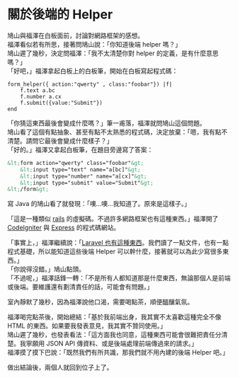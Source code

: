 # 關於後端的 Helper

鳩山與福澤在白板面前，討論對網路框架的感想。<br />
福澤看似若有所思，接著問鳩山說：「你知道後端 helper 嗎？」<br />
鳩山遲了幾秒，決定問福澤：「我不太清楚你對 helper 的定義，是有什麼意思嗎？」<br />
「好吧，」福澤拿起白板上的白板筆，開始在白板寫起程式碼：

```
form_helper({ action:"qwerty" , class:"foobar"}) |f|
    f.text a.bc
    f.number a.cx
    f.submit({value:"Submit"})
end
```

「你猜這東西最後會變成什麼嗎？」筆一甫落，福澤就問鳩山這個問題。<br />
鳩山看了這個有點抽象、甚至有點不太熟悉的程式碼，決定放棄：「嗯，我有點不清楚。請問它最後會變成什麼樣子？」<br />
「好的。」福澤又拿起白板筆，在題目旁邊寫了答案：

```html
&lt;form action="qwerty" class="foobar"&gt;
    &lt;input type="text" name="a[bc]"&gt;
    &lt;input type="number" name="a[cx]"&gt;
    &lt;input type="submit" value="Submit"&gt;
&lt;/form&gt;
```

寫 Java 的鳩山看了就發現：「噢...噢...我知道了。原來是這樣子。」

「這是一種類似 [rails](http://guides.rubyonrails.org/form_helpers.html) 的虛擬碼。不過許多網路框架也有這種東西。」福澤開了 [CodeIgniter](https://www.codeigniter.com/userguide3/helpers/form_helper.html) 與 [Express](https://developer.mozilla.org/en-US/docs/Learn/Server-side/Express_Nodejs/forms) 的程式碼網站。

「事實上，」福澤繼續說：「[Laravel 也有這種東西](https://laravel.com/docs/4.2/html)。我們讀了一點文件，也有一點程式基礎，所以能知道這些後端 Helper 可以幹什麼，接著就可以為此少寫很多東西。」<br />
「你說得沒錯。」鳩山點頭。<br />
「不過呢，」福澤話鋒一轉：「不是所有人都知道那是什麼東西，無論那個人是前端或後端。要維護還有劃清責任的話，可能會有問題。」

室內靜默了幾秒，因為福澤說他口渴，需要喝點茶，順便醞釀氣氛。

福澤喝完點茶後，開始總結：「基於我前端出身，我其實不太喜歡這種完全不像 HTML 的東西。如果要我發表意見，我其實不贊同使用。」<br />
鳩山遲了幾秒，也發表看法：「這方面我也同意，這種東西可能會很難把責任分清楚。我寧願用 JSON API 傳資料、或是後端處理前端傳過來的請求。」<br />
福澤摸了摸下巴說：「既然我們有所共識，那我們就不用內建的後端 Helper 吧。」

做出結論後，兩個人就回到位子上了。